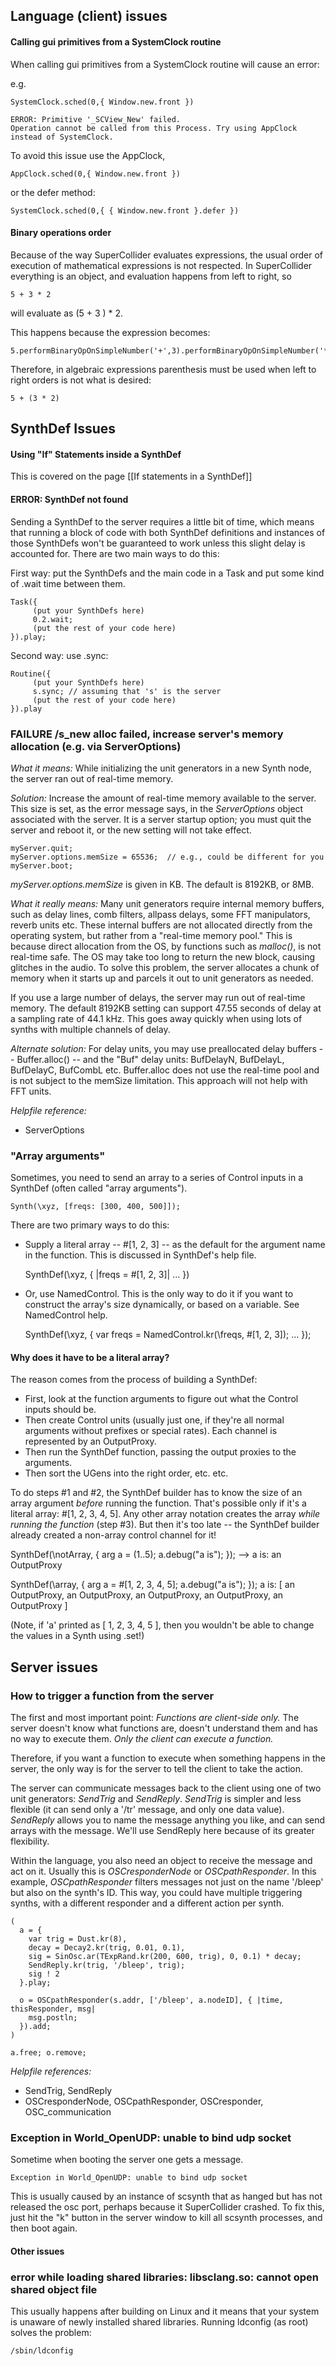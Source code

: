 
## Language (client) issues

####  Calling gui primitives from a SystemClock routine 

When calling gui primitives from a SystemClock routine will cause an error: 

e.g.

    SystemClock.sched(0,{ Window.new.front })

    ERROR: Primitive '_SCView_New' failed.
    Operation cannot be called from this Process. Try using AppClock instead of SystemClock.

To avoid this issue use the AppClock, 

    AppClock.sched(0,{ Window.new.front })

or the defer method:

    SystemClock.sched(0,{ { Window.new.front }.defer })

#### Binary operations order 

Because of the way SuperCollider evaluates expressions, the usual order of execution of mathematical expressions is not respected. In SuperCollider everything is an object, and evaluation happens from left to right, so

    5 + 3 * 2

will evaluate as (5 + 3 ) * 2.

This happens because the expression becomes:

    5.performBinaryOpOnSimpleNumber('+',3).performBinaryOpOnSimpleNumber('*',2) 

Therefore, in algebraic expressions parenthesis must be used when left to right orders is not what is desired:

    5 + (3 * 2)

## SynthDef Issues

#### Using "If" Statements inside a SynthDef

This is covered on the page [[If statements in a SynthDef]]

#### ERROR: SynthDef not found

Sending a SynthDef to the server requires a little bit of time, which means that running a block of code with both SynthDef definitions and instances of those SynthDefs won't be guaranteed to work unless this slight delay is accounted for.  There are two main ways to do this:

First way: put the SynthDefs and the main code in a Task and put some kind of .wait time between them.

    Task({
         (put your SynthDefs here)
         0.2.wait;
         (put the rest of your code here)
    }).play;

Second way: use .sync:

    Routine({
         (put your SynthDefs here)
         s.sync; // assuming that 's' is the server
         (put the rest of your code here)
    }).play

### FAILURE /s_new alloc failed, increase server's memory allocation (e.g. via ServerOptions)

*What it means:* While initializing the unit generators in a new Synth node, the server ran out of real-time memory.

*Solution:* Increase the amount of real-time memory available to the server. This size is set, as the error message says, in the *ServerOptions* object associated with the server. It is a server startup option; you must quit the server and reboot it, or the new setting will not take effect.

    myServer.quit;
    myServer.options.memSize = 65536;  // e.g., could be different for you
    myServer.boot;

*myServer.options.memSize* is given in KB. The default is 8192KB, or 8MB.

*What it really means:* Many unit generators require internal memory buffers, such as delay lines, comb filters, allpass delays, some FFT manipulators, reverb units etc. These internal buffers are not allocated directly from the operating system, but rather from a "real-time memory pool." This is because direct allocation from the OS, by functions such as *malloc()*, is not real-time safe. The OS may take too long to return the new block, causing glitches in the audio. To solve this problem, the server allocates a chunk of memory when it starts up and parcels it out to unit generators as needed.

If you use a large number of delays, the server may run out of real-time memory. The default 8192KB setting can support 47.55 seconds of delay at a sampling rate of 44.1 kHz. This goes away quickly when using lots of synths with multiple channels of delay.

*Alternate solution:* For delay units, you may use preallocated delay buffers -- Buffer.alloc() -- and the "Buf" delay units: BufDelayN, BufDelayL, BufDelayC, BufCombL etc. Buffer.alloc does not use the real-time pool and is not subject to the memSize limitation. This approach will not help with FFT units.

*Helpfile reference:*
* ServerOptions

### "Array arguments"

Sometimes, you need to send an array to a series of Control inputs in a SynthDef (often called "array arguments").

    Synth(\xyz, [freqs: [300, 400, 500]]);

There are two primary ways to do this:

* Supply a literal array -- #[1, 2, 3] -- as the default for the argument name in the function. This is discussed in SynthDef's help file.

   SynthDef(\xyz, { |freqs = #[1, 2, 3]|
   	...
   })

* Or, use NamedControl. This is the only way to do it if you want to construct the array's size dynamically, or based on a variable. See NamedControl help.

   SynthDef(\xyz, {
   	var freqs = NamedControl.kr(\freqs, #[1, 2, 3]);
   	...
   });

#### Why does it have to be a literal array?

The reason comes from the process of building a SynthDef:

* First, look at the function arguments to figure out what the Control inputs should be.
* Then create Control units (usually just one, if they're all normal arguments without prefixes or special rates). Each channel is represented by an OutputProxy.
* Then run the SynthDef function, passing the output proxies to the arguments.
* Then sort the UGens into the right order, etc. etc.

To do steps #1 and #2, the SynthDef builder has to know the size of an array argument *before* running the function. That's possible only if it's a literal array: #[1, 2, 3, 4, 5]. Any other array notation creates the array *while running the function* (step #3). But then it's too late -- the SynthDef builder already created a non-array control channel for it!

 SynthDef(\notArray, { arg a = (1..5);
 	a.debug("a is");
 });
 --> a is: an OutputProxy

 SynthDef(\array, { arg a = #[1, 2, 3, 4, 5];
 	a.debug("a is");
 });
 a is: [ an OutputProxy, an OutputProxy, an OutputProxy, an OutputProxy, an OutputProxy ]

(Note, if 'a' printed as [ 1, 2, 3, 4, 5 ], then you wouldn't be able to change the values in a Synth using .set!)

## Server issues

### How to trigger a function from the server

The first and most important point: *Functions are client-side only.* The server doesn't know what functions are, doesn't understand them and has no way to execute them. *Only the client can execute a function.*

Therefore, if you want a function to execute when something happens in the server, the only way is for the server to tell the client to take the action.

The server can communicate messages back to the client using one of two unit generators: *SendTrig* and *SendReply*. *SendTrig* is simpler and less flexible (it can send only a '/tr' message, and only one data value). *SendReply* allows you to name the message anything you like, and can send arrays with the message. We'll use SendReply here because of its greater flexibility.

Within the language, you also need an object to receive the message and act on it. Usually this is *OSCresponderNode* or *OSCpathResponder*. In this example, *OSCpathResponder* filters messages not just on the name '/bleep' but also on the synth's ID. This way, you could have multiple triggering synths, with a different responder and a different action per synth.

    (
      a = {
      	var	trig = Dust.kr(8),
      	decay = Decay2.kr(trig, 0.01, 0.1),
      	sig = SinOsc.ar(TExpRand.kr(200, 600, trig), 0, 0.1) * decay;
      	SendReply.kr(trig, '/bleep', trig);
      	sig ! 2
      }.play;

      o = OSCpathResponder(s.addr, ['/bleep', a.nodeID], { |time, thisResponder, msg|
      	msg.postln;
      }).add;
    )
 
    a.free; o.remove;

*Helpfile references:*
* SendTrig, SendReply
* OSCresponderNode, OSCpathResponder, OSCresponder, OSC_communication

### Exception in World_OpenUDP: unable to bind udp socket

Sometime when booting the server one gets a message.

    Exception in World_OpenUDP: unable to bind udp socket

This is usually caused by an instance of scsynth that as hanged but has not released the osc port, perhaps because it SuperCollider crashed. To fix this, just hit the "k" button in the server window to kill all scsynth processes, and then boot again.

#### Other issues

### error while loading shared libraries: libsclang.so: cannot open shared object file

This usually happens after building on Linux and it means that your system is unaware of newly installed shared libraries.
Running ldconfig (as root) solves the problem:

    /sbin/ldconfig